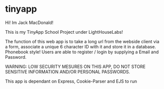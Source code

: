 # tinyapp

Hi! Im Jack MacDonald!

This is my TinyApp School Project under LightHouseLabs!

The function of this web app is to take a long url from the webside client via a form, associate a unique 6 character ID with it and store it in a database. Phonebook style! 
Users are able to register / login by supplying a Email and Password.

WARNING: LOW SECURITY MESURES ON THIS APP, DO NOT STORE SENSITIVE INFORMATION AND/OR PERSONAL PASSWORDS.

This app is dependant on Express, Cookie-Parser and EJS to run